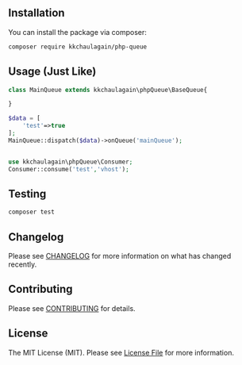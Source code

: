 
## Installation

You can install the package via composer:

```bash
composer require kkchaulagain/php-queue
```

## Usage (Just Like)

```php
class MainQueue extends kkchaulagain\phpQueue\BaseQueue{

}
```

```php
$data = [
    'test'=>true
];
MainQueue::dispatch($data)->onQueue('mainQueue');
```


```php

use kkchaulagain\phpQueue\Consumer;
Consumer::consume('test','vhost');
```


## Testing

```bash
composer test
```

## Changelog

Please see [CHANGELOG](CHANGELOG.md) for more information on what has changed recently.

## Contributing

Please see [CONTRIBUTING](.github/CONTRIBUTING.md) for details.

## License

The MIT License (MIT). Please see [License File](LICENSE.md) for more information.
